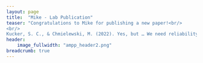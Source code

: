 ```yaml
---
layout: page
title:  "Mike - Lab Publication"
teaser: "Congratulations to Mike for publishing a new paper!<br/>
<br/>
Kucker, S. C., & Chmielewski, M. (2022). Yes, but … We need reliability to advance infant work, but there's more to consider too: Important nuances of reliability and the need to include validity. Infant and Child Development, e2325. https://doi.org/10.1002/icd.2325"
header:
    image_fullwidth: "ampp_header2.png"
breadcrumb: true
---
```

 
